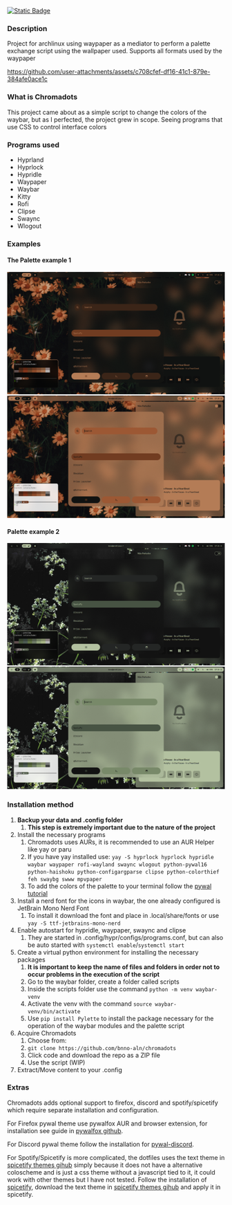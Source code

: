 [![Static Badge](https://img.shields.io/badge/lang-pt--BR-green)](https://github.com/bnno-aln/chromadots/blob/main/README.pt-br.md)

### Description

Project for archlinux using waypaper as a mediator to perform a palette exchange script using the wallpaper used.
Supports all formats used by the waypaper

<https://github.com/user-attachments/assets/c708cfef-df16-41c1-879e-384afe0ace1c>

### What is Chromadots

This project came about as a simple script to change the colors of the waybar, but as I perfected, the project grew in scope. Seeing programs that use CSS to control interface colors

### Programs used

- Hyprland
- Hyprlock
- Hypridle
- Waypaper
- Waybar
- Kitty
- Rofi
- Clipse
- Swaync
- Wlogout

### Examples

#### The Palette example 1

![Palette 1 - Dark theme](Assets/Palette1_dark.png)
![Palette 1 - Light Theme](Assets/Palette1_light.png)

#### Palette example 2

![Palette 2 - Dark theme](Assets/Palette2_dark.png)
![Palette 2 - Light theme](Assets/Palette2_light.png)

### Installation method

1. **Backup your data and .config folder**
   1. **This step is extremely important due to the nature of the project**
2. Install the necessary programs
   1. Chromadots uses AURs, it is recommended to use an AUR Helper like yay or paru
   2. If you have yay installed use: `yay -S hyprlock hyprlock hypridle waybar waypaper rofi-wayland swaync wlogout python-pywal16 python-haishoku python-configargparse clipse python-colorthief feh swaybg swww mpvpaper`
   3. To add the colors of the palette to your terminal follow the [pywal tutorial](https://github.com/eylles/pywal16/wiki/Getting-Started#applying-the-theme-to-new-terminals)
3. Install a nerd font for the icons in waybar, the one already configured is JetBrain Mono Nerd Font
   1. To install it download the font and place in .local/share/fonts or use `yay -S ttf-jetbrains-mono-nerd`
4. Enable autostart for hypridle, waypaper, swaync and clipse
   1. They are started in .config/hypr/configs/programs.conf, but can also be auto started with `systemctl enable`/`systemctl start`
5. Create a virtual python environment for installing the necessary packages
    1. **It is important to keep the name of files and folders in order not to occur problems in the execution of the script**
    2. Go to the waybar folder, create a folder called scripts
    3. Inside the scripts folder use the command `python -m venv waybar-venv`
    4. Activate the venv with the command `source waybar-venv/bin/activate`
    5. Use `pip install Pylette` to install the package necessary for the operation of the waybar modules and the palette script
6. Acquire Chromadots
    1. Choose from:
    2. `git clone https://github.com/bnno-aln/chromadots`
    3. Click code and download the repo as a ZIP file
    4. Use the script (WIP)
7. Extract/Move content to your .config

### Extras

Chromadots adds optional support to firefox, discord and spotify/spicetify which require separate installation and configuration.

For Firefox pywal theme use pywalfox AUR and browser extension, for installation see guide in [pywalfox github](https://github.com/Frewacom/pywalfox).

For Discord pywal theme follow the installation for [pywal-discord](https://github.com/franekxtb/pywal-discord).

For Spotify/Spicetify is more complicated, the dotfiles uses the text theme in [spicetify themes gihub](https://github.com/spicetify/spicetify-themes) simply because it does not have a alternative coloscheme and is just a css theme without a javascript tied to it, it could work with other themes but I have not tested.
Follow the installation of [spicetify](https://spicetify.app/docs/advanced-usage/installation/), download the text theme in [spicetify themes gihub](https://github.com/spicetify/spicetify-themes) and apply it in spicetify.
